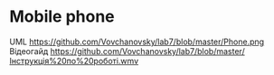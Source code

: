 # Mobile phone
UML https://github.com/Vovchanovsky/lab7/blob/master/Phone.png
Відеогайд https://github.com/Vovchanovsky/lab7/blob/master/Інструкція%20по%20роботі.wmv
